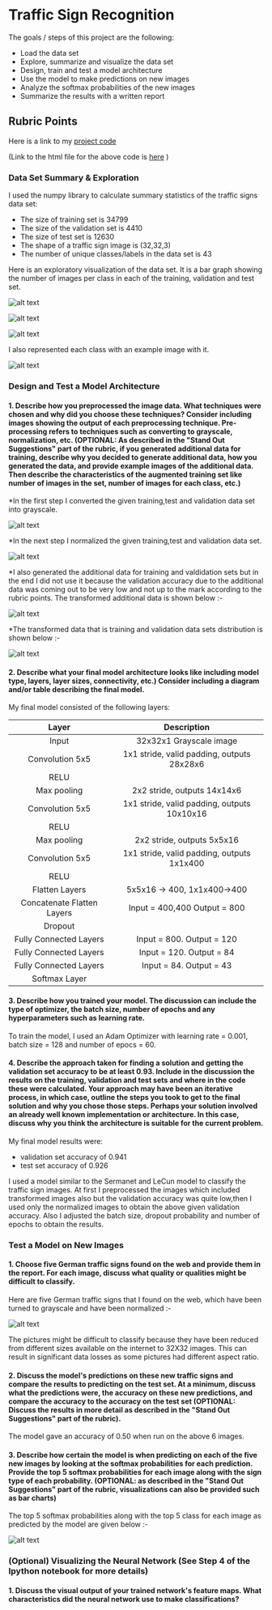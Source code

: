 # **Traffic Sign Recognition** 

The goals / steps of this project are the following:
* Load the data set 
* Explore, summarize and visualize the data set
* Design, train and test a model architecture
* Use the model to make predictions on new images
* Analyze the softmax probabilities of the new images
* Summarize the results with a written report


[//]: # (Image References)

[image1]: ./examples/visualization.jpg "Visualization"
[image2]: ./examples/grayscale.jpg "Grayscaling"
[image3]: ./examples/random_noise.jpg "Random Noise"
[image4]: https://github.com/deepanshu96/carp2/blob/master/ger/ger1.jpg
[image5]: https://github.com/deepanshu96/carp2/blob/master/ger/ger1.jpg
[image6]: https://github.com/deepanshu96/carp2/blob/master/ger/ger1.jpg
[image7]: https://github.com/deepanshu96/carp2/blob/master/ger/ger1.jpg
[image8]: https://github.com/deepanshu96/carp2/blob/master/ger/ger1.jpg

## Rubric Points
  
Here is a link to my [project code](https://github.com/deepanshu96/carp2/blob/master/tsc4.ipynb)

(Link to the html file for the above code is [here](https://github.com/deepanshu96/carp2/blob/master/tsc4.html) )
### Data Set Summary & Exploration

I used the numpy library to calculate summary statistics of the traffic
signs data set:

* The size of training set is 34799
* The size of the validation set is 4410
* The size of test set is 12630
* The shape of a traffic sign image is (32,32,3)
* The number of unique classes/labels in the data set is 43

Here is an exploratory visualization of the data set. It is a bar graph showing the number of images per class in each of the training, validation and test set.

![alt text](https://github.com/deepanshu96/carp2/blob/master/Imag/Screen%20Shot%202018-01-06%20at%208.26.07%20PM.png)

![alt text](https://github.com/deepanshu96/carp2/blob/master/Imag/Screen%20Shot%202018-01-06%20at%208.26.14%20PM.png)

![alt text](https://github.com/deepanshu96/carp2/blob/master/Imag/Screen%20Shot%202018-01-06%20at%208.26.23%20PM.png)

I also represented each class with an example image with it.

![alt text](https://github.com/deepanshu96/carp2/blob/master/Imag/Screen%20Shot%202018-01-06%20at%208.26.41%20PM.png)

### Design and Test a Model Architecture

#### 1. Describe how you preprocessed the image data. What techniques were chosen and why did you choose these techniques? Consider including images showing the output of each preprocessing technique. Pre-processing refers to techniques such as converting to grayscale, normalization, etc. (OPTIONAL: As described in the "Stand Out Suggestions" part of the rubric, if you generated additional data for training, describe why you decided to generate additional data, how you generated the data, and provide example images of the additional data. Then describe the characteristics of the augmented training set like number of images in the set, number of images for each class, etc.)

*In the first step I converted the given training,test and validation data set into grayscale.

![alt text](https://github.com/deepanshu96/carp2/blob/master/Imag/Screen%20Shot%202018-01-06%20at%208.27.02%20PM.png)

*In the next step I normalized the given training,test and validation data set.

![alt text](https://github.com/deepanshu96/carp2/blob/master/dib.png)

*I also generated the additional data for training and valdidation sets but in the end I did not use it because the validation accuracy due to the additional data was coming out to be very low and not up to the mark according to the rubric points. The transformed additional data is shown below :-

![alt text](https://github.com/deepanshu96/carp2/blob/master/Imag/Screen%20Shot%202018-01-06%20at%208.27.11%20PM.png)

*The transformed data that is training and validation data sets distribution is shown below :-

![alt text](https://github.com/deepanshu96/carp2/blob/master/Imag/Screen%20Shot%202018-01-06%20at%208.27.24%20PM.png)

#### 2. Describe what your final model architecture looks like including model type, layers, layer sizes, connectivity, etc.) Consider including a diagram and/or table describing the final model.

My final model consisted of the following layers:

| Layer         		|     Description	        					| 
|:---------------------:|:---------------------------------------------:| 
| Input         		| 32x32x1 Grayscale image   							| 
| Convolution 5x5     	| 1x1 stride, valid padding, outputs 28x28x6 	|
| RELU					|												|
| Max pooling	      	| 2x2 stride,  outputs 14x14x6 				|
| Convolution 5x5     	| 1x1 stride, valid padding, outputs 10x10x16 	|
| RELU					|												|
| Max pooling	      	| 2x2 stride,  outputs 5x5x16 				|
| Convolution 5x5     	| 1x1 stride, valid padding, outputs 1x1x400 	|
| RELU					|												|
| Flatten Layers		| 5x5x16 -> 400,  1x1x400->400     		|
| Concatenate Flatten Layers | Input = 400,400 Output = 800             |
| Dropout |   |
| Fully Connected Layers		| Input = 800. Output = 120     		|
| Fully Connected Layers		| Input = 120. Output = 84     		|
| Fully Connected Layers		| Input = 84. Output = 43     		|
| Softmax	Layer			|         									|


#### 3. Describe how you trained your model. The discussion can include the type of optimizer, the batch size, number of epochs and any hyperparameters such as learning rate.

To train the model, I used an Adam Optimizer with learning rate = 0.001, batch size = 128 and number of epocs = 60.

#### 4. Describe the approach taken for finding a solution and getting the validation set accuracy to be at least 0.93. Include in the discussion the results on the training, validation and test sets and where in the code these were calculated. Your approach may have been an iterative process, in which case, outline the steps you took to get to the final solution and why you chose those steps. Perhaps your solution involved an already well known implementation or architecture. In this case, discuss why you think the architecture is suitable for the current problem.

My final model results were:
* validation set accuracy of 0.941 
* test set accuracy of 0.926

I used a model similar to the Sermanet and LeCun model to classify the traffic sign images. At first I preprocessed the images which included transformed images also but the validation accuracy was quite low,then I used only the normalized images to obtain the above given validation accuracy. Also I adjusted the batch size, dropout probability and number of epochs to obtain the results.

### Test a Model on New Images

#### 1. Choose five German traffic signs found on the web and provide them in the report. For each image, discuss what quality or qualities might be difficult to classify.

Here are five German traffic signs that I found on the web, which have been turned to grayscale and have been normalized :-

![alt text](https://github.com/deepanshu96/carp2/blob/master/dola.png)

The pictures might be difficult to classify because they have been reduced from different sizes available on the internet to 32X32 images. This can result in significant data losses as some pictures had different aspect ratio.

#### 2. Discuss the model's predictions on these new traffic signs and compare the results to predicting on the test set. At a minimum, discuss what the predictions were, the accuracy on these new predictions, and compare the accuracy to the accuracy on the test set (OPTIONAL: Discuss the results in more detail as described in the "Stand Out Suggestions" part of the rubric).

The model gave an accuracy of 0.50 when run on the above 6 images. 

#### 3. Describe how certain the model is when predicting on each of the five new images by looking at the softmax probabilities for each prediction. Provide the top 5 softmax probabilities for each image along with the sign type of each probability. (OPTIONAL: as described in the "Stand Out Suggestions" part of the rubric, visualizations can also be provided such as bar charts)

The top 5 softmax probabilities along with the top 5 class for each image as predicted by the model are given below :-

![alt text](https://github.com/deepanshu96/carp2/blob/master/dola2.png)

### (Optional) Visualizing the Neural Network (See Step 4 of the Ipython notebook for more details)
#### 1. Discuss the visual output of your trained network's feature maps. What characteristics did the neural network use to make classifications?


